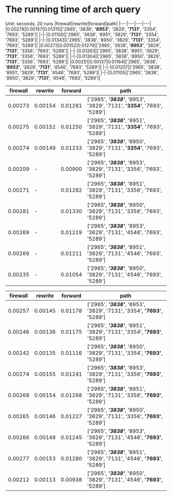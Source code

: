 # The running time of arch query

Unit: seconds; 20 runs
|firewall|rewrite|forward|path|
|---|---|---|---|
|0.00278|0.00157|0.01315|['2965', '3838', ***'8953'***, '3829', **'7131'**, '3354', '7693', '5289']|
|-|-|0.01100|['2965', '3838', '8951', '3829', **'7131'**, '3354', '7693', '5289']|
|-|-|0.01343|['2965', '3838', '8950', '3829', **'7131'**, '3354', '7693', '5289']|
|0.00273|0.00152|0.01279|['2965', '3838', ***'8953'***, '3829', **'7131'**, '3356', '7693', '5289']|
|-|-|0.01263|['2965', '3838', '8951', '3829', **'7131'**, '3356', '7693', '5289']|
|-|-|0.01304|['2965', '3838', '8950', '3829', **'7131'**, '3356', '7693', '5289']|
|0.00251|0.00137|0.01164|['2965', '3838', ***'8953'***, '3829', **'7131'**, '4546', '7693', '5289']|
|-|-|0.01207|['2965', '3838', '8951', '3829', **'7131'**, '4546', '7693', '5289']|
|-|-|0.01105|['2965', '3838', '8950', '3829', **'7131'**, '4546', '7693', '5289']|

|firewall|rewrite|forward|path|
|---|---|---|---|
|0.00273|0.00154|0.01281|['2965', ***'3838'***, '8953', '3829', '7131', **'3354'**, '7693', '5289']|
|0.00275|0.00152|0.01250|['2965', ***'3838'***, '8951', '3829', '7131', **'3354'**, '7693', '5289']|
|0.00274|0.00149|0.01233|['2965', ***'3838'***, '8950', '3829', '7131', **'3354'**, '7693', '5289']|
|0.00209|-|0.00900|['2965', ***'3838'***, '8953', '3829', '7131', '3356', '7693', '5289']|
|0.00271|-|0.01282|['2965', ***'3838'***, '8951', '3829', '7131', '3356', '7693', '5289']|
|0.00281|-|0.01330|['2965', ***'3838'***, '8950', '3829', '7131', '3356', '7693', '5289']|
|0.00269|-|0.01219|['2965', ***'3838'***, '8953', '3829', '7131', '4546', '7693', '5289']|
|0.00269|-|0.01211|['2965', ***'3838'***, '8951', '3829', '7131', '4546', '7693', '5289']|
|0.00235|-|0.01054|['2965', ***'3838'***, '8950', '3829', '7131', '4546', '7693', '5289']|

|firewall|rewrite|forward|path|
|---|---|---|---|
|0.00257|0.00145|0.01178|['2965', ***'3838'***, '8953', '3829', '7131', '3354', **'7693'**, '5289']|
|0.00246|0.00136|0.01175|['2965', ***'3838'***, '8951', '3829', '7131', '3354', **'7693'**, '5289']|
|0.00242|0.00135|0.01116|['2965', ***'3838'***, '8950', '3829', '7131', '3354', **'7693'**, '5289']|
|0.00274|0.00155|0.01241|['2965', ***'3838'***, '8953', '3829', '7131', '3356', **'7693'**, '5289']|
|0.00268|0.00154|0.01268|['2965', ***'3838'***, '8951', '3829', '7131', '3356', **'7693'**, '5289']|
|0.00265|0.00146|0.01227|['2965', ***'3838'***, '8950', '3829', '7131', '3356', **'7693'**, '5289']|
|0.00266|0.00149|0.01245|['2965', ***'3838'***, '8953', '3829', '7131', '4546', **'7693'**, '5289']|
|0.00277|0.00153|0.01280|['2965', ***'3838'***, '8951', '3829', '7131', '4546', **'7693'**, '5289']|
|0.00212|0.00113|0.00938|['2965', ***'3838'***, '8950', '3829', '7131', '4546', **'7693'**, '5289']|